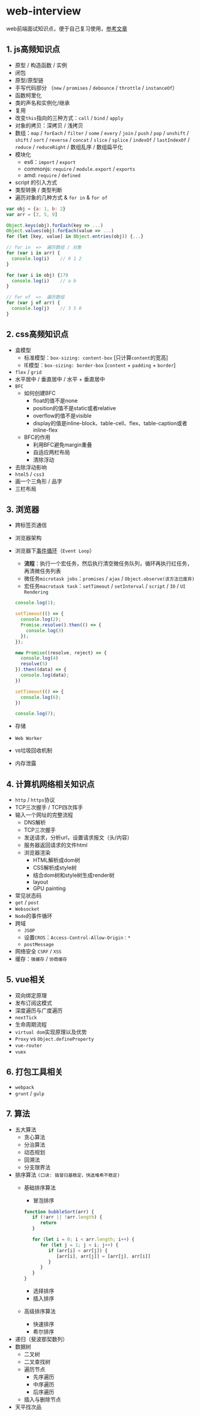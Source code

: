 # web-interview
web前端面试知识点，便于自己复习使用，[参考文章](https://juejin.im/post/5c64d15d6fb9a049d37f9c20#heading-36)

## 1. js高频知识点
- 原型 / 构造函数 / 实例
- 闭包
- 原型/原型链
- 手写代码部分 （`new` / `promises` / `debounce` / `throttle` / `instanceOf`）
- 函数柯里化
- 类的声名和实例化/继承
- 复用
- 改变`this`指向的三种方式：`call` / `bind` / `apply`
- 对象的拷贝：深拷贝 / 浅拷贝
- 数组：`map` / `forEach` / `filter` / `some` / `every` / `join` / `push` / `pop` / `unshift` / `shift` / `sort` / `reverse` / `concat` / `slice` / `splice` / `indexOf` / `lastIndexOf` / `reduce` / `reduceRight` / 数组乱序 / 数组扁平化
- 模块化
   - es6：`import` / `export`
   - commonjs: `require` / `module.export` / `exports`
   - amd: `require` / `defined`
- script 的引入方式
- 类型转换 / 类型判断
- 遍历对象的几种方式 & `for in` & `for of`
```javascript
var obj = {a: 1, b: 2}
var arr = [3, 5, 9]

Object.keys(obj).forEach(key => ...)
Object.values(obj).forEach(value => ...)
for (let [key, value] in Object.entries(obj)) {...}

// for in  =>  遍历数组 / 对象
for (var i in arr) {
  console.log(i)	// 0 1 2
}

for (var i in obj) {179
  console.log(i)	// a b
}

// for of  =>  遍历数组
for (var j of arr) {
  console.log(j)	// 3 5 0
}
```

## 2. css高频知识点
- 盒模型
   - 标准模型：`box-sizing: content-box` [只计算`content`的宽高]
   - IE模型：`box-sizing: border-box`  [`content` + `padding` + `border`]
- `flex` / `grid`
- 水平居中 / 垂直居中 / 水平 + 垂直居中
- `BFC`
   - 如何创建BFC
      - float的值不是none
      - position的值不是static或者relative
      - overflow的值不是visible
      - display的值是inline-block、table-cell、flex、table-caption或者inline-flex
   - BFC的作用
      - 利用BFC避免margin重叠
      - 自适应两栏布局
      - 清除浮动
- 去除浮动影响
- `html5` / `css3`
- 画一个三角形 / 品字
- 三栏布局

## 3. 浏览器
- 跨标签页通信
- 浏览器架构
- 浏览器下[事件循环](https://segmentfault.com/a/1190000016278115)（`Event Loop`）
   - **流程**：执行一个宏任务，然后执行清空微任务队列，循环再执行红任务，再清微任务列表
   - 微任务`microtask jobs`：`promises` / `ajax` / `Object.observe(该方法已废弃)`
   - 宏任务`macrotask task`：`setTimeout` / `setInterval` / `script` / `IO` / `UI Rendering`
	```js
	console.log(1);

	setTimeout(() => {
	  console.log(2);
	  Promise.resolve().then(() => {
		console.log(3)
	  });
	});

	new Promise((resolve, reject) => {
	  console.log(4)
	  resolve(5)
	}).then((data) => {
	  console.log(data);
	})

	setTimeout(() => {
	  console.log(6);
	})

	console.log(7);
	```

- 存储
- `Web Worker`
- `V8`垃圾回收机制
- 内存泄露

## 4. 计算机网络相关知识点
- `http` / `https`协议
- TCP三次握手 / TCP四次挥手
- 输入一个网址的完整流程
   - DNS解析
   - TCP三次握手
   - 发送请求，分析url，设置请求报文（头/内容）
   - 服务器返回请求的文件html
   - 浏览器渲染
      - HTML解析成dom树
      - CSS解析成style树
      - 结合dom树和style树生成render树
      - layout
      - GPU painting
- 常见状态码
- `get` / `post`
- `Websocket`
- `Node`的事件循环
- 跨域
   - `JSOP`
   - 设置`CROS`：`Access-Control-Allow-Origin：*`
   - `postMessage`
- 网络安全 `CSRF` / `XSS`
- 缓存：`强缓存` / `协商缓存`

## 5. vue相关
- 双向绑定原理
- 发布订阅这模式
- 深度遍历与广度遍历
- `nextTick`
- 生命周期流程
- `virtual dom`实现原理以及优势
- `Proxy` vs `Object.defineProperty`
- `vue-router`
- `vuex`

## 6. 打包工具相关
- `webpack`
- `grunt` / `gulp`

## 7. 算法
- 五大算法
   - 贪心算法
   - 分治算法
   - 动态规划
   - 回溯法
   - 分支限界法
- 排序算法 `(口诀: 插冒归基稳定，快选堆希不稳定)`
   - 基础排序算法
      - 冒泡排序

      ```js
      function bubbleSort(arr) {
         if (!arr || !arr.length) {
            return
         }

         for (let i = 0; i < arr.length; i++) {
            for (let j = 1; j < i; j++) {
               if (arr[i] < arr[j]) {
                  [arr[i], arr[j]] = [arr[j], arr[i]]
               }
            }
         }
      }
      ```

      - 选择排序
      - 插入排序
   - 高级排序算法
      - 快速排序
      - 希尔排序
- 递归（斐波那契数列）
- 数据树
   - 二叉树
   - 二叉查找树
   - 遍历节点
      - 先序遍历
      - 中序遍历
      - 后序遍历
   - 插入与删除节点
- 天平找次品
      